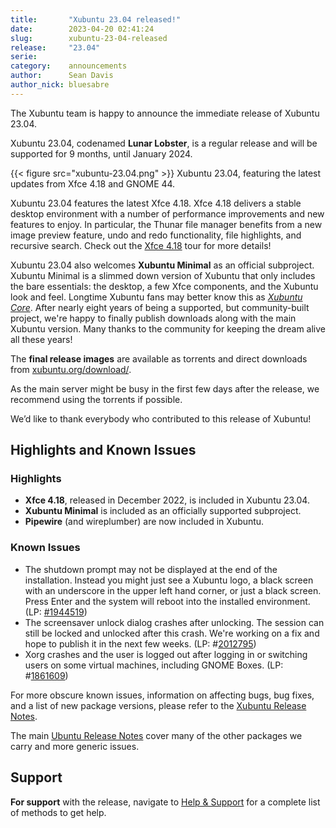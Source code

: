 ```yaml
---
title:       "Xubuntu 23.04 released!"
date:        2023-04-20 02:41:24
slug:        xubuntu-23-04-released
release:     "23.04"
serie:       
category:    announcements
author:      Sean Davis
author_nick: bluesabre
---
```


The Xubuntu team is happy to announce the immediate release of Xubuntu 23.04.

Xubuntu 23.04, codenamed **Lunar Lobster**, is a regular release and will be supported for 9 months, until January 2024.

{{< figure src="xubuntu-23.04.png" >}}
Xubuntu 23.04, featuring the latest updates from Xfce 4.18 and GNOME 44.

Xubuntu 23.04 features the latest Xfce 4.18. Xfce 4.18 delivers a stable desktop environment with a number of performance improvements and new features to enjoy. In particular, the Thunar file manager benefits from a new image preview feature, undo and redo functionality, file highlights, and recursive search. Check out the [Xfce 4.18](https://www.xfce.org/about/tour418) tour for more details!

Xubuntu 23.04 also welcomes **Xubuntu Minimal** as an official subproject. Xubuntu Minimal is a slimmed down version of Xubuntu that only includes the bare essentials: the desktop, a few Xfce components, and the Xubuntu look and feel. Longtime Xubuntu fans may better know this as *[Xubuntu Core](https://xubuntu.org/news/introducing-xubuntu-core/)*. After nearly eight years of being a supported, but community-built project, we're happy to finally publish downloads along with the main Xubuntu version. Many thanks to the community for keeping the dream alive all these years!

The **final release images** are available as torrents and direct downloads from [xubuntu.org/download/](https://xubuntu.org/download/).

As the main server might be busy in the first few days after the release, we recommend using the torrents if possible.

We’d like to thank everybody who contributed to this release of Xubuntu!

Highlights and Known Issues
---------------------------

### Highlights

- **Xfce 4.18**, released in December 2022, is included in Xubuntu 23.04.
- **Xubuntu Minimal** is included as an officially supported subproject.
- **Pipewire** (and wireplumber) are now included in Xubuntu.

### Known Issues

- The shutdown prompt may not be displayed at the end of the installation. Instead you might just see a Xubuntu logo, a black screen with an underscore in the upper left hand corner, or just a black screen. Press Enter and the system will reboot into the installed environment. (LP: [\#1944519](https://bugs.launchpad.net/ubuntu-release-notes/+bug/1944519))
- The screensaver unlock dialog crashes after unlocking. The session can still be locked and unlocked after this crash. We're working on a fix and hope to publish it in the next few weeks. (LP: #[2012795](https://bugs.launchpad.net/ubuntu/+source/xfce4-screensaver/+bug/2012795))
- Xorg crashes and the user is logged out after logging in or switching users on some virtual machines, including GNOME Boxes. (LP: #[1861609](https://bugs.launchpad.net/ubuntu/+source/xorg-server/+bug/1861609))

For more obscure known issues, information on affecting bugs, bug fixes, and a list of new package versions, please refer to the [Xubuntu Release Notes](https://wiki.xubuntu.org/releases/23.04/release-notes).

The main [Ubuntu Release Notes](https://discourse.ubuntu.com/t/lunar-lobster-release-notes/31910) cover many of the other packages we carry and more generic issues.

Support
-------

**For support** with the release, navigate to [Help &amp; Support](https://xubuntu.org/help/) for a complete list of methods to get help.
